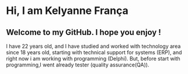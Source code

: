 <h1> Hi, I am Kelyanne França</h1>
<h2> Welcome to my GitHub. I hope you enjoy ! </h2>

I have 22 years old, and I have studied and worked with technology area since 18 years old,
starting with technical support for systems (ERP), and right now i am working with programming (Delphi). But,
before start with programming,I went already tester (quality assurance(QA)).








<!--- 👋 Hi, I’m @kelyannefranca
- 👀 I’m interested in ...
- 🌱 I’m currently learning ...
- 💞️ I’m looking to collaborate on ...
- 📫 How to reach me ...
<!---
<!---
kelyannefranca/kelyannefranca is a ✨ special ✨ repository because its `README.md` (this file) appears on your GitHub profile.
You can click the Preview link to take a look at your changes.
<!---
